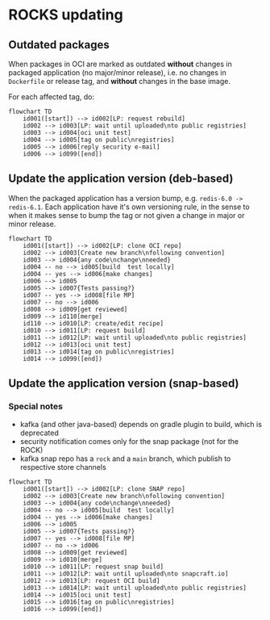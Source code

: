 # ROCKS updating

## Outdated packages

When packages in OCI are marked as outdated **without** changes in packaged application (no major/minor release), i.e. no changes in `Dockerfile` or release tag, and **without** changes in the base image.

For each affected tag, do:

```mermaid
flowchart TD
    id001([start]) --> id002[LP: request rebuild]
    id002 --> id003[LP: wait until uploaded\nto public registries]
    id003 --> id004[oci unit test]
    id004 --> id005[tag on public\nregistries]
    id005 --> id006[reply security e-mail]
    id006 --> id099([end])
```

## Update the application version (deb-based)

When the packaged application has a version bump, e.g. `redis-6.0 -> redis-6.1`. Each application have it's own versioning rule, in the sense to when it makes sense to bump the tag or not given a change in major or minor release.

```mermaid
flowchart TD
    id001([start]) --> id002[LP: clone OCI repo]
    id002 --> id003[Create new branch\nfollowing convention]
    id003 --> id004{any code\nchange\nneeded}
    id004 -- no --> id005[build  test locally]
    id004 -- yes --> id006[make changes]
    id006 --> id005
    id005 --> id007{Tests passing?}
    id007 -- yes --> id008[file MP]
    id007 -- no --> id006
    id008 --> id009[get reviewed]
    id009 --> id110[merge]
    id110 --> id010[LP: create/edit recipe]
    id010 --> id011[LP: request build]
    id011 --> id012[LP: wait until uploaded\nto public registries]
    id012 --> id013[oci unit test]
    id013 --> id014[tag on public\nregistries]
    id014 --> id099([end])
```

## Update the application version (snap-based)

### Special notes
- kafka (and other java-based) depends on gradle plugin to build, which is deprecated
- security notification comes only for the snap package (not for the ROCK)
- kafka snap repo has a `rock` and a `main` branch, which publish to respective store channels

```mermaid
flowchart TD
    id001([start]) --> id002[LP: clone SNAP repo]
    id002 --> id003[Create new branch\nfollowing convention]
    id003 --> id004{any code\nchange\nneeded}
    id004 -- no --> id005[build  test locally]
    id004 -- yes --> id006[make changes]
    id006 --> id005
    id005 --> id007{Tests passing?}
    id007 -- yes --> id008[file MP]
    id007 -- no --> id006
    id008 --> id009[get reviewed]
    id009 --> id010[merge]
    id010 --> id011[LP: request snap build]
    id011 --> id012[LP: wait until uploaded\nto snapcraft.io]
    id012 --> id013[LP: request OCI build]
    id013 --> id014[LP: wait until uploaded\nto public registries]
    id014 --> id015[oci unit test]
    id015 --> id016[tag on public\nregistries]
    id016 --> id099([end])
```

